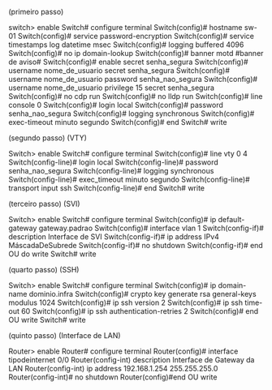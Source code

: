 (primeiro passo)

switch> enable
Switch# configure terminal
Switch(config)# hostname sw-01
Switch(config)# service password-encryption
Switch(config)# service timestamps log datetime msec
Switch(config)# logging buffered 4096
Switch(config)# no ip domain-lookup
Switch(config)# banner motd #banner de aviso#
Switch(config)# enable secret senha_segura
Switch(config)# username nome_de_usuario secret senha_segura
Switch(config)# username nome_de_usuario password senha_nao_segura
Switch(config)# username nome_de_usuario privilege 15 secret senha_segura
Switch(config)# no cdp run
Switch(config)# no lldp run
Switch(config)# line console 0
Switch(config)# login local
Switch(config)# password senha_nao_segura
Switch(config)# logging synchronous
Switch(config)# exec-timeout minuto segundo
Switch(config)# end
Switch# write

(segundo passo) (VTY)

Switch> enable
Switch# configure terminal
Switch(config)# line vty 0 4
Switch(config-line)# login local
Switch(config-line)# password senha_nao_segura
Switch(config-line)# logging synchronous
Switch(config-line)# exec_timeout minuto segundo
Switch(config-line)# transport input ssh
Switch(config-line)# end
Switch# write

(terceiro passo) (SVI)

Switch> enable
Switch# configure terminal
Switch(config)# ip default-gateway gateway.padrao
Switch(config)# interface vlan 1
Switch(config-if)# description Interface de SVI
Switch(config-if)# ip address IPv4 MáscadaDeSubrede
Switch(config-if)# no shutdown
Switch(config-if)# end OU do write
Switch# write

(quarto passo) (SSH)

Switch> enable
Switch# configure terminal
Switch(config)# ip domain-name dominio.infra
Switch(config)# crypto key generate rsa general-keys modulus 1024
Switch(config)# ip ssh version 2
Switch(config)# ip ssh time-out 60
Switch(config)# ip ssh authentication-retries 2
Switch(config)# end OU write
Switch# write

(quinto passo) (Interface de LAN)

Router> enable
Router# configure terminal
Router(config)# interface tipodeinternet 0/0
Router(config-int) description Interface de Gateway da LAN
Router(config-int) ip address 192.168.1.254 255.255.255.0
Router(config-int)# no shutdown
Router(config)#end OU write 